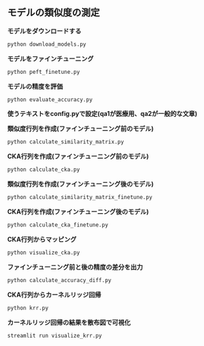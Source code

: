 ## モデルの類似度の測定
**モデルをダウンロードする**
   ```bash
   python download_models.py
   ```

**モデルをファインチューニング**
   ```bash
   python peft_finetune.py
   ```

**モデルの精度を評価**
   ```bash
   python evaluate_accuracy.py
   ```

**使うテキストをconfig.pyで設定(qa1が医療用、qa2が一般的な文章)**

**類似度行列を作成(ファインチューニング前のモデル)**
   ```bash
   python calculate_similarity_matrix.py
   ```

**CKA行列を作成(ファインチューニング前のモデル)**
   ```bash
   python calculate_cka.py
   ```

**類似度行列を作成(ファインチューニング後のモデル)**
   ```bash
   python calculate_similarity_matrix_finetune.py
   ```

**CKA行列を作成(ファインチューニング後のモデル)**
   ```bash
   python calculate_cka_finetune.py
   ```

**CKA行列からマッピング**
   ```bash
   python visualize_cka.py
   ```

**ファインチューニング前と後の精度の差分を出力**
   ```bash
   python calculate_accuracy_diff.py
   ```

**CKA行列からカーネルリッジ回帰**
   ```bash
   python krr.py
   ```

**カーネルリッジ回帰の結果を散布図で可視化**
   ```bash
   streamlit run visualize_krr.py
   ```
